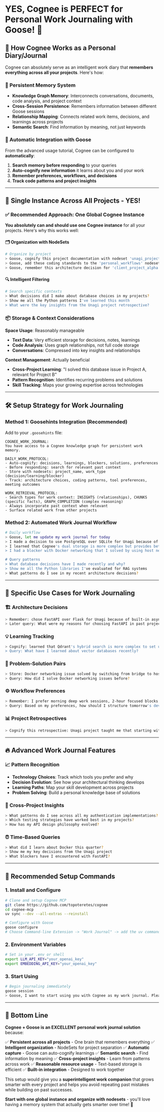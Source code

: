 # **YES, Cognee is PERFECT for Personal Work Journaling with Goose!** 🎯

## **📝 How Cognee Works as a Personal Diary/Journal**

Cognee can absolutely serve as an intelligent work diary that **remembers everything across all your projects**. Here's how:

### **🧠 Persistent Memory System**
- **Knowledge Graph Memory**: Interconnects conversations, documents, code analysis, and project context
- **Cross-Session Persistence**: Remembers information between different Goose sessions
- **Relationship Mapping**: Connects related work items, decisions, and learnings across projects
- **Semantic Search**: Find information by meaning, not just keywords

### **🔄 Automatic Integration with Goose**
From the advanced usage tutorial, Cognee can be configured to **automatically**:
1. **Search memory before responding** to your queries
2. **Auto-cognify new information** it learns about you and your work
3. **Remember preferences, workflows, and decisions**
4. **Track code patterns and project insights**

---

## **💾 Single Instance Across All Projects - YES!**

### **✅ Recommended Approach: One Global Cognee Instance**

**You absolutely can and should use one Cognee instance** for all your projects. Here's why this works well:

#### **🗂️ Organization with NodeSets**
```bash
# Organize by project
> Goose, cognify this project documentation with nodeset 'unagi_project'
> Goose, add these coding standards to the 'personal_workflows' nodeset
> Goose, remember this architecture decision for 'client_project_alpha'
```

#### **🔍 Intelligent Filtering**
```bash
# Search specific contexts
> What decisions did I make about database choices in my projects?
> Show me all the Python patterns I've learned this month
> What were the key insights from the Unagi project retrospective?
```

### **📦 Storage & Context Considerations**

**Space Usage**: Reasonably manageable
- **Text Data**: Very efficient storage for decisions, notes, learnings
- **Code Analysis**: Uses graph relationships, not full code storage
- **Conversations**: Compressed into key insights and relationships

**Context Management**: Actually beneficial
- **Cross-Project Learning**: "I solved this database issue in Project A, relevant for Project B"
- **Pattern Recognition**: Identifies recurring problems and solutions
- **Skill Tracking**: Maps your growing expertise across technologies

---

## **🛠️ Setup Strategy for Work Journaling**

### **Method 1: Goosehints Integration (Recommended)**

Add to your `.goosehints` file:
```text
COGNEE_WORK_JOURNAL:
You have access to a Cognee knowledge graph for persistent work memory.

DAILY_WORK_PROTOCOL:
- Auto-cognify: decisions, learnings, blockers, solutions, preferences
- Before responding: search for relevant past context
- Store with nodesets: project_name, work_type (decision/learning/blocker)
- Track: architecture choices, coding patterns, tool preferences, meeting outcomes

WORK_RETRIEVAL_PROTOCOL:
- Search types for work context: INSIGHTS (relationships), CHUNKS (specific facts), GRAPH_COMPLETION (complex reasoning)
- Always incorporate past context when relevant
- Surface related work from other projects
```

### **Method 2: Automated Work Journal Workflow**

```bash
# Daily workflow
> Goose, let me update my work journal for today
> I made a decision to use PostgreSQL over SQLite for Unagi because of performance requirements
> I learned that Cognee's dual storage is more complex but provides better results
> I had a blocker with Docker networking that I solved by using host networking

# Query patterns
> What database decisions have I made recently and why?
> Show me all the Python libraries I've evaluated for RAG systems
> What patterns do I see in my recent architecture decisions?
```

---

## **🎯 Specific Use Cases for Work Journaling**

### **🏗️ Architecture Decisions**
```bash
> Remember: chose FastAPI over Flask for Unagi because of built-in async support and automatic OpenAPI docs
> Later query: What were my reasons for choosing FastAPI in past projects?
```

### **💡 Learning Tracking**
```bash
> Cognify: learned that Qdrant's hybrid search is more complex to set up than LanceDB but offers better performance
> Query: What have I learned about vector databases recently?
```

### **🚧 Problem-Solution Pairs**
```bash
> Store: Docker networking issue solved by switching from bridge to host mode in development
> Query: How did I solve Docker networking issues before?
```

### **⚙️ Workflow Preferences**
```bash
> Remember: I prefer morning deep work sessions, 2-hour focused blocks, and Ruff for Python formatting
> Query: Based on my preferences, how should I structure tomorrow's development schedule?
```

### **📊 Project Retrospectives**
```bash
> Cognify this retrospective: Unagi project taught me that starting with simple RAG first helps validate requirements before adding complexity like knowledge graphs
```

---

## **🔥 Advanced Work Journal Features**

### **📈 Pattern Recognition**
- **Technology Choices**: Track which tools you prefer and why
- **Decision Evolution**: See how your architectural thinking develops
- **Learning Paths**: Map your skill development across projects
- **Problem Solving**: Build a personal knowledge base of solutions

### **🔗 Cross-Project Insights**
```bash
> What patterns do I see across all my authentication implementations?
> Which testing strategies have worked best in my projects?
> How has my API design philosophy evolved?
```

### **⏰ Time-Based Queries**
```bash
> What did I learn about Docker this quarter?
> Show me my key decisions from the Unagi project
> What blockers have I encountered with FastAPI?
```

---

## **💪 Recommended Setup Commands**

### **1. Install and Configure**
```bash
# Clone and setup Cognee MCP
git clone https://github.com/topoteretes/cognee
cd cognee-mcp
uv sync --dev --all-extras --reinstall

# Configure with Goose
goose configure
# Choose Command-line Extension -> "Work Journal" -> add the uv command
```

### **2. Environment Variables**
```bash
# Set in your .env or shell
export LLM_API_KEY="your_openai_key"
export EMBEDDING_API_KEY="your_openai_key"
```

### **3. Start Using**
```bash
# Begin journaling immediately
goose session
> Goose, I want to start using you with Cognee as my work journal. Please cognify this preference and help me track my work learnings going forward.
```

---

## **🎉 Bottom Line**

**Cognee + Goose is an EXCELLENT personal work journal solution** because:

✅ **Persistent across all projects** - One brain that remembers everything
✅ **Intelligent organization** - NodeSets for project separation
✅ **Automatic capture** - Goose can auto-cognify learnings
✅ **Semantic search** - Find information by meaning
✅ **Cross-project insights** - Learn from patterns across work
✅ **Reasonable resource usage** - Text-based storage is efficient
✅ **Built-in integration** - Designed to work together

This setup would give you a **superintelligent work companion** that grows smarter with every project and helps you avoid repeating past mistakes while building on past successes.

**Start with one global instance and organize with nodesets** - you'll love having a memory system that actually gets smarter over time! 🚀
